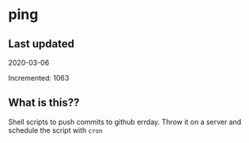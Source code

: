 # ping

## Last updated
2020-03-06

Incremented: 1063

## What is this??
Shell scripts to push commits to github errday. Throw it on a server and schedule the script with `cron`
